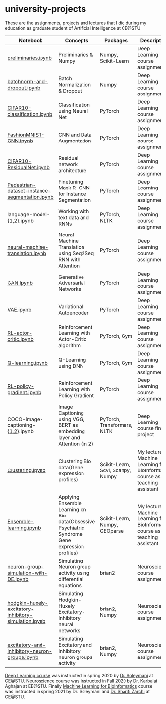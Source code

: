 # university-projects

These are the assignments, projects and lectures that I did during my education as graduate student of Artificial Intelligence at CE@STU

|Notebook|Concepts|Packages|Description|
|---|---|---|---|
|[preliminaries.ipynb](https://colab.research.google.com/github/sadra-barikbin/university-projects/blob/main/preliminaries.ipynb)|Preliminaries & Numpy|Numpy, Scikit-Learn|Deep Learning course assignment|
|[batchnorm-and-dropout.ipynb](https://colab.research.google.com/github/sadra-barikbin/university-projects/blob/main/batchnorm-and-dropout.ipynb)|Batch Normalization & Dropout|Numpy|Deep Learning course assignment|
|[CIFAR10-classification.ipynb](https://colab.research.google.com/github/sadra-barikbin/university-projects/blob/main/CIFAR10-classification.ipynb)|Classification using Neural Net|PyTorch|Deep Learning course assignment|
|[FashionMNIST-CNN.ipynb](https://colab.research.google.com/github/sadra-barikbin/university-projects/blob/main/FashionMNIST-CNN.ipynb)|CNN and Data Augmentation|PyTorch|Deep Learning course assignment|
|[CIFAR10-ResidualNet.ipynb](https://colab.research.google.com/github/sadra-barikbin/university-projects/blob/main/CIFAR10-ResidualNet.ipynb)|Residual network architecture|PyTorch|Deep Learning course assignment|
|[Pedestrian-dataset-instance-segmentation.ipynb](https://colab.research.google.com/github/sadra-barikbin/university-projects/blob/main/Pedestrian-dataset-instance-segmentation.ipynb)|Finetuning Mask R-CNN for Instance Segmentation|PyTorch|Deep Learning course assignment|
|language-model-{[1](https://colab.research.google.com/github/sadra-barikbin/university-projects/blob/main/language-model-1.ipynb),[2](https://colab.research.google.com/github/sadra-barikbin/university-projects/blob/main/language-model-2.ipynb)}.ipynb|Working with text data and RNNs|PyTorch, NLTK|Deep Learning course assignment|
|[neural-machine-translation.ipynb](https://colab.research.google.com/github/sadra-barikbin/university-projects/blob/main/neural-machine-translation.ipynb)|Neural Machine Translation using Seq2Seq RNN with Attention|PyTorch|Deep Learning course assignment|
|[GAN.ipynb](https://colab.research.google.com/github/sadra-barikbin/university-projects/blob/main/GAN.ipynb)|Generative Adversarial Networks|PyTorch|Deep Learning course assignment|
|[VAE.ipynb](https://colab.research.google.com/github/sadra-barikbin/university-projects/blob/main/VAE.ipynb)|Variational Autoencoder|PyTorch|Deep Learning course assignment|
|[RL-actor-critic.ipynb](https://colab.research.google.com/github/sadra-barikbin/university-projects/blob/main/RL-actor-critic.ipynb)|Reinforcement Learning with Actor-Critic algorithm|PyTorch, Gym|Deep Learning course assignment|
|[Q-learning.ipynb](https://colab.research.google.com/github/sadra-barikbin/university-projects/blob/main/Q-learning.ipynb)|Q-Learning using DNN|PyTorch, Gym|Deep Learning course assignment|
|[RL-policy-gradient.ipynb](https://colab.research.google.com/github/sadra-barikbin/university-projects/blob/main/RL-policy-gradient.ipynb)|Reinforcement Learning with Policy Gradient|PyTorch|Deep Learning course assignment|
|COCO-image-captioning-{[1](https://colab.research.google.com/github/sadra-barikbin/university-projects/blob/main/COCO-image-captioning-1.ipynb),[2](https://colab.research.google.com/github/sadra-barikbin/university-projects/blob/main/COCO-image-captioning-2.ipynb)}.ipynb|Image Captioning using VGG, BERT as embedding layer and Attention (in 2)|PyTorch, Transformers, NLTK|Deep Learning course final project|
|[Clustering.ipynb](https://colab.research.google.com/github/sadra-barikbin/university-projects/blob/main/Clustering.ipynb)|Clustering Bio data(Gene expression profiles)|Scikit-Learn, Scvi, Scanpy, Numpy|My lecture in Machine Learning for BioInformatics course as teaching assistant|
|[Ensemble-learning.ipynb](https://colab.research.google.com/github/sadra-barikbin/university-projects/blob/main/Ensemble-learning.ipynb)|Applying Ensemble Learning on Bio data(Obsessive Psychiatric Syndrome Gene expression profiles)|Scikit-Learn, Numpy, GEOparse|My lecture in Machine Learning for BioInformatics course as teaching assistant|
|[neuron-group-simulation-with-DE.ipynb](https://colab.research.google.com/github/sadra-barikbin/university-projects/blob/main/neuron-group-simulation-with-DE.ipynb)|Simulating Neuron group activity using differential equations|brian2|Neuroscience course assignment|
|[hodgkin-huxely-excitatory-inhibitory-simulation.ipynb](https://colab.research.google.com/github/sadra-barikbin/university-projects/blob/main/hodgkin-huxely-excitatory-inhibitory-simulation.ipynb)|Simulating Hodgkin-Huxely Excitatory-Inhibitory neural networks|brian2, Numpy|Neuroscience course assignment|
|[excitatory-and-inhibitory-neuron-groups.ipynb](https://colab.research.google.com/github/sadra-barikbin/university-projects/blob/main/excitatory-and-inhibitory-neuron-groups.ipynb)|Simulating Excitatory and Inhibitory neuron groups activity|brian2, Numpy|Neuroscience course assignment|

[Deep Learning course](http://ce.sharif.edu/courses/98-99/2/ce719-1/index.php) was instructed in spring 2020 by [Dr. Soleymani](http://sharif.edu/~soleymani/) at CE@STU. Neuroscience course was instructed in Fall 2020 by Dr. Karbalai Aghajan at EE@STU. Finally [Machine Learning for BioInformatics](http://ce.sharif.edu/courses/99-00/2/ce550-1/index.php) course was instructed in spring 2021 by Dr. Soleymani and [Dr. Sharifi Zarchi](https://scholar.google.com/citations?user=GbJMZLIAAAAJ&hl=en) at CE@STU.
